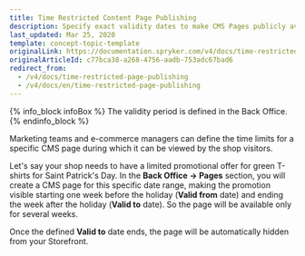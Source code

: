 ```yaml
---
title: Time Restricted Content Page Publishing
description: Specify exact validity dates to make CMS Pages publicly available within a defined time period.
last_updated: Mar 25, 2020
template: concept-topic-template
originalLink: https://documentation.spryker.com/v4/docs/time-restricted-page-publishing
originalArticleId: c77bca38-a268-4756-aadb-753adc67bad6
redirect_from:
  - /v4/docs/time-restricted-page-publishing
  - /v4/docs/en/time-restricted-page-publishing
---
```


{% info_block infoBox %}
The validity period is defined in the Back Office.
{% endinfo_block %}

Marketing teams and e-commerce managers can define the time limits for a specific CMS page during which it can be viewed by the shop visitors.

Let's say your shop needs to have a limited promotional offer for green T-shirts for Saint Patrick's Day. In the **Back Office -> Pages** section, you will create a CMS page for this specific date range, making the promotion visible starting one week before the holiday (**Valid from** date) and ending the week after the holiday (**Valid to** date). So the page will be available only for several weeks.

<!-- ../../resources/images/cms/limited-promotion.gif -->

Once the defined **Valid to** date ends, the page will be automatically hidden from your Storefront.
